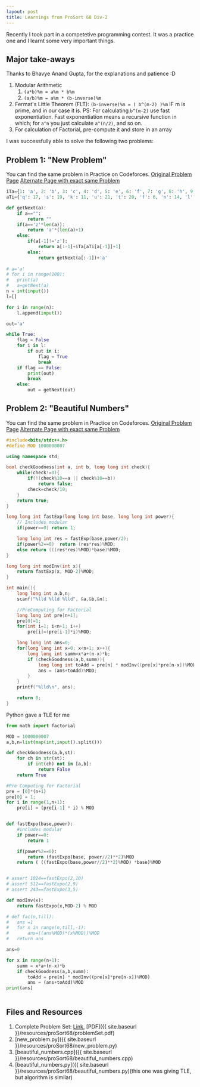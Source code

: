 ```yaml
---
layout: post
title: Learnings from ProSort 68 Div-2
---
```


Recently I took part in a competetive programming contest. It was a practice one and I learnt some very important things.

## Major take-aways
Thanks to Bhavye Anand Gupta, for the explanations and patience :D

1. Modular Arithmetic 
	1. `(a*b)%m = a%m * b%m`
	2. `(a/b)%m = a%m * (b-inverse)%m`
2. Fermat's Little Theorem (FLT): `(b-inverse)%m = ( b^(m-2) )%m` IF m is prime, and in our case it is.
	PS: For calculating `b^(m-2)` use fast exponentiation. Fast exponentiation means a recursive function in which; for `a^n` you just calculate `a^(n/2)`, and so on.  
3. For calculation of Factorial, pre-compute it and store in an array

I was successfully able to solve the following two problems:

## Problem 1: "New Problem"

You can find the same problem in Practice on Codeforces.
[Original Problem Page](http://foobar.contest.codeforces.com/group/0U62CQraSv/contest/237095/problem/A)
[Alternate Page with exact same Problem](https://codeforces.com/problemset/problem/278/B)

```python
iTa={1: 'a', 2: 'b', 3: 'c', 4: 'd', 5: 'e', 6: 'f', 7: 'g', 8: 'h', 9: 'i', 10: 'j', 11: 'k', 12: 'l', 13: 'm', 14: 'n', 15: 'o', 16: 'p', 17: 'q', 18: 'r', 19: 's', 20: 't', 21: 'u', 22: 'v', 23: 'w', 24: 'x', 25: 'y', 26: 'z'}
aTi={'q': 17, 's': 19, 'k': 11, 'u': 21, 't': 20, 'f': 6, 'n': 14, 'l': 12, 'j': 10, 'g': 7, 'z': 26, 'x': 24, 'i': 9, 'm': 13, 'w': 23, 'h': 8, 'b': 2, 'a': 1, 'e': 5, 'r': 18, 'y': 25, 'o': 15, 'd': 4, 'p': 16, 'c': 3, 'v': 22}

def getNext(a):
	if a=="":
		return ""
	if(a=='z'*len(a)):
		return 'a'*(len(a)+1)
	else:
		if(a[-1]!='z'):
			return a[:-1]+iTa[aTi[a[-1]]+1]
		else:
			return getNext(a[:-1])+'a'
	
# a='a'		
# for i in range(100):
# 	print(a)
# 	a=getNext(a)
n = int(input())
l=[]

for i in range(n):
	l.append(input())

out='a'

while True:
	flag = False
	for i in l:
		if out in i:
			flag = True
			break
	if flag == False:
		print(out)
		break
	else:
		out = getNext(out)
```

## Problem 2: "Beautiful Numbers"

You can find the same problem in Practice on Codeforces.
[Original Problem Page](http://foobar.contest.codeforces.com/group/0U62CQraSv/contest/237095/problem/B)
[Alternate Page with exact same Problem](https://codeforces.com/problemset/problem/300/C)

```cpp
#include<bits/stdc++.h>
#define MOD 1000000007

using namespace std;

bool checkGoodness(int a, int b, long long int check){
	while(check!=0){
		if(!(check%10==a || check%10==b))
			return false;
		check=check/10;
	}
	return true;
}

long long int fastExp(long long int base, long long int power){
	// Includes modular
	if(power==0) return 1;

	long long int res = fastExp(base,power/2);
	if(power%2==0)	return (res*res)%MOD;
	else return (((res*res)%MOD)*base)%MOD;
}

long long int modInv(int x){
	return fastExp(x, MOD-2)%MOD;
}

int main(){
	long long int a,b,n;
	scanf("%lld %lld %lld", &a,&b,&n);

	//PreComputing for Factorial
	long long int pre[n+1];
	pre[0]=1;
	for(int i=1; i<n+1; i++)
		pre[i]=(pre[i-1]*i)%MOD;

	long long int ans=0;
	for(long long int x=0; x<n+1; x++){
		long long int summ=x*a+(n-x)*b;
		if (checkGoodness(a,b,summ)){
			long long int toAdd = pre[n] * modInv((pre[x]*pre[n-x])%MOD);
			ans = (ans+toAdd)%MOD;
		}			
	}
	printf("%lld\n", ans);

	return 0;
}
```

Python gave a TLE for me
```python
from math import factorial

MOD = 1000000007
a,b,n=list(map(int,input().split()))

def checkGoodness(a,b,st):
	for ch in str(st):
		if int(ch) not in [a,b]:
			return False
	return True

#Pre Computing for Factorial
pre = [0]*(n+1)
pre[0] = 1;
for i in range(1,n+1):
	pre[i] = (pre[i-1] * i) % MOD


def fastExpo(base,power):
	#includes modular
	if power==0:
		return 1

	if(power%2==0):
		return (fastExpo(base, power//2)**2)%MOD
	return ( ((fastExpo(base,power//2)**2)%MOD) *base)%MOD


# assert 1024==fastExpo(2,10)
# assert 512==fastExpo(2,9)
# assert 243==fastExpo(3,5)

def modInv(x):
	return fastExpo(x,MOD-2) % MOD

# def fac(n,till):
# 	ans =1
# 	for x in range(n,till,-1):
# 		ans=((ans%MOD)*(x%MOD))%MOD
# 	return ans

ans=0

for x in range(n+1):
	summ = x*a+(n-x)*b
	if checkGoodness(a,b,summ):
		toAdd = pre[n] * modInv((pre[x]*pre[n-x])%MOD)
		ans = (ans+toAdd)%MOD
print(ans)
	
```

## Files and Resources
1. Complete Problem Set: [Link](http://foobar.contest.codeforces.com/group/0U62CQraSv/contest/237095/problems), [PDF]({{ site.baseurl }}/resources/proSort68/problemSet.pdf)
2. [new_problem.py]({{ site.baseurl }}/resources/proSort68/new_problem.py)
3. [beautiful_numbers.cpp]({{ site.baseurl }}/resources/proSort68/beautiful_numbers.cpp)
4. [beautiful_numbers.py]({{ site.baseurl }}/resources/proSort68/beautiful_numbers.py)(this one was giving TLE, but algorithm is similar)
